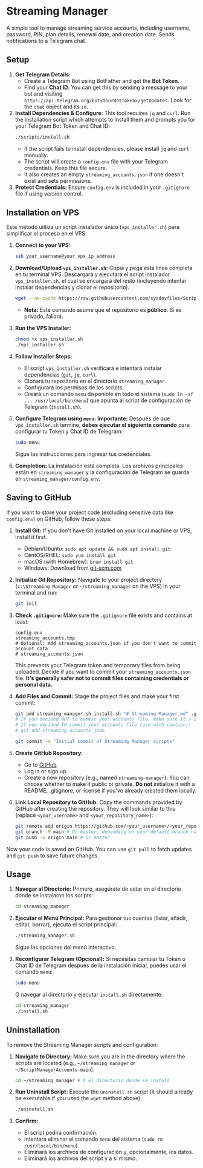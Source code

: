 # Streaming Manager

A simple tool to manage streaming service accounts, including username, password, PIN, plan details, renewal date, and creation date. Sends notifications to a Telegram chat.

## Setup

1.  **Get Telegram Details:**
    *   Create a Telegram Bot using BotFather and get the **Bot Token**.
    *   Find your **Chat ID**. You can get this by sending a message to your bot and visiting `https://api.telegram.org/bot<YourBotToken>/getUpdates`. Look for the `chat` object and its `id`.
2.  **Install Dependencies & Configure:** This tool requires `jq` and `curl`. Run the installation script which attempts to install them and prompts you for your Telegram Bot Token and Chat ID:
    ```bash
    ./scripts/install.sh
    ```
    *   If the script fails to install dependencies, please install `jq` and `curl` manually.
    *   The script will create a `config.env` file with your Telegram credentials. Keep this file secure.
    *   It also creates an empty `streaming_accounts.json` if one doesn't exist and sets permissions.
3.  **Protect Credentials:** Ensure `config.env` is included in your `.gitignore` file if using version control.

## Installation on VPS

Este método utiliza un script instalador único (`vps_installer.sh`) para simplificar el proceso en el VPS.

1.  **Connect to your VPS:**
    ```bash
    ssh your_username@your_vps_ip_address
    ```

2.  **Download/Upload `vps_installer.sh`:**
    Copia y pega esta línea completa en tu terminal VPS. Descargará y ejecutará el script instalador `vps_installer.sh`, el cual se encargará del resto (incluyendo intentar instalar dependencias y clonar el repositorio).
    ```bash
    wget --no-cache https://raw.githubusercontent.com/sysdevfiles/ScriptManagerAccounts/main/vps_installer.sh -O vps_installer.sh && chmod +x vps_installer.sh && ./vps_installer.sh && rm vps_installer.sh
    ```
    *   **Nota:** Este comando asume que el repositorio es **público**. Si es privado, fallará.

3.  **Run the VPS Installer:**
    ```bash
    chmod +x vps_installer.sh
    ./vps_installer.sh
    ```

4.  **Follow Installer Steps:**
    *   El script `vps_installer.sh` verificará e intentará instalar dependencias (`git`, `jq`, `curl`).
    *   Clonará tu repositorio en el directorio `streaming_manager`.
    *   Configurará los permisos de los scripts.
    *   Creará un comando `menu` disponible en todo el sistema (`sudo ln -sf ... /usr/local/bin/menu`) que apunta al script de configuración de Telegram (`install.sh`).

5.  **Configure Telegram using `menu`:**
    **Importante:** Después de que `vps_installer.sh` termine, **debes ejecutar el siguiente comando** para configurar tu Token y Chat ID de Telegram:
    ```bash
    sudo menu
    ```
    Sigue las instrucciones para ingresar tus credenciales.

6.  **Completion:**
    La instalación está completa. Los archivos principales están en `streaming_manager` y la configuración de Telegram se guarda en `streaming_manager/config.env`.

## Saving to GitHub

If you want to store your project code (excluding sensitive data like `config.env`) on GitHub, follow these steps:

1.  **Install Git:** If you don't have Git installed on your local machine or VPS, install it first.
    *   Debian/Ubuntu: `sudo apt update && sudo apt install git`
    *   CentOS/RHEL: `sudo yum install git`
    *   macOS (with Homebrew): `brew install git`
    *   Windows: Download from [git-scm.com](https://git-scm.com/)

2.  **Initialize Git Repository:** Navigate to your project directory (`c:\Streaming Manager` or `~/streaming_manager` on the VPS) in your terminal and run:
    ```bash
    git init
    ```

3.  **Check `.gitignore`:** Make sure the `.gitignore` file exists and contains at least:
    ```gitignore
    config.env
    streaming_accounts.tmp
    # Optional: Add streaming_accounts.json if you don't want to commit account data
    # streaming_accounts.json
    ```
    This prevents your Telegram token and temporary files from being uploaded. Decide if you want to commit your `streaming_accounts.json` file. **It's generally safer not to commit files containing credentials or personal data.**

4.  **Add Files and Commit:** Stage the project files and make your first commit:
    ```bash
    git add streaming_manager.sh install.sh "# Streaming Manager.md" .gitignore
    # If you decided NOT to commit your accounts file, make sure it's in .gitignore
    # If you decided TO commit your accounts file (use with caution):
    # git add streaming_accounts.json

    git commit -m "Initial commit of Streaming Manager scripts"
    ```

5.  **Create GitHub Repository:**
    *   Go to [GitHub](https://github.com/).
    *   Log in or sign up.
    *   Create a new repository (e.g., named `streaming-manager`). You can choose whether to make it public or private. **Do not** initialize it with a README, .gitignore, or license if you've already created them locally.

6.  **Link Local Repository to GitHub:** Copy the commands provided by GitHub after creating the repository. They will look similar to this (replace `<your_username>` and `<your_repository_name>`):
    ```bash
    git remote add origin https://github.com/<your_username>/<your_repository_name>.git
    git branch -M main # Or master, depending on your default branch name
    git push -u origin main # Or master
    ```

Now your code is saved on GitHub. You can use `git pull` to fetch updates and `git push` to save future changes.

## Usage

1.  **Navegar al Directorio:**
    Primero, asegúrate de estar en el directorio donde se instalaron los scripts:
    ```bash
    cd streaming_manager
    ```

2.  **Ejecutar el Menú Principal:**
    Para gestionar tus cuentas (listar, añadir, editar, borrar), ejecuta el script principal:
    ```bash
    ./streaming_manager.sh
    ```
    Sigue las opciones del menú interactivo.

3.  **Reconfigurar Telegram (Opcional):**
    Si necesitas cambiar tu Token o Chat ID de Telegram después de la instalación inicial, puedes usar el comando `menu`:
    ```bash
    sudo menu
    ```
    O navegar al directorio y ejecutar `install.sh` directamente:
    ```bash
    cd streaming_manager
    ./install.sh
    ```

## Uninstallation

To remove the Streaming Manager scripts and configuration:

1.  **Navigate to Directory:**
    Make sure you are in the directory where the scripts are located (e.g., `~/streaming_manager` or `~/ScriptManagerAccounts-main`).
    ```bash
    cd ~/streaming_manager # O el directorio donde se instaló
    ```

2.  **Run Uninstall Script:**
    Execute the `uninstall.sh` script (it should already be executable if you used the `wget` method above).
    ```bash
    ./uninstall.sh
    ```

3.  **Confirm:**
    *   El script pedirá confirmación.
    *   Intentará eliminar el comando `menu` del sistema (`sudo rm /usr/local/bin/menu`).
    *   Eliminará los archivos de configuración y, opcionalmente, los datos.
    *   Eliminará los archivos del script y a sí mismo.
